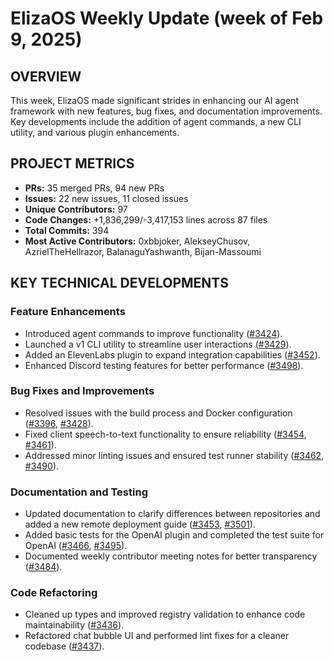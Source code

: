 # ElizaOS Weekly Update (week of Feb 9, 2025)

## OVERVIEW

This week, ElizaOS made significant strides in enhancing our AI agent framework with new features, bug fixes, and documentation improvements. Key developments include the addition of agent commands, a new CLI utility, and various plugin enhancements.

## PROJECT METRICS

- **PRs:** 35 merged PRs, 94 new PRs
- **Issues:** 22 new issues, 11 closed issues
- **Unique Contributors:** 97
- **Code Changes:** +1,836,299/-3,417,153 lines across 87 files
- **Total Commits:** 394
- **Most Active Contributors:** 0xbbjoker, AlekseyChusov, AzrielTheHellrazor, BalanaguYashwanth, Bijan-Massoumi

## KEY TECHNICAL DEVELOPMENTS

### Feature Enhancements

- Introduced agent commands to improve functionality ([#3424](https://github.com/elizaos/eliza/pull/3424)).
- Launched a v1 CLI utility to streamline user interactions ([#3429](https://github.com/elizaos/eliza/pull/3429)).
- Added an ElevenLabs plugin to expand integration capabilities ([#3452](https://github.com/elizaos/eliza/pull/3452)).
- Enhanced Discord testing features for better performance ([#3498](https://github.com/elizaos/eliza/pull/3498)).

### Bug Fixes and Improvements

- Resolved issues with the build process and Docker configuration ([#3396](https://github.com/elizaos/eliza/pull/3396), [#3428](https://github.com/elizaos/eliza/pull/3428)).
- Fixed client speech-to-text functionality to ensure reliability ([#3454](https://github.com/elizaos/eliza/pull/3454), [#3461](https://github.com/elizaos/eliza/pull/3461)).
- Addressed minor linting issues and ensured test runner stability ([#3462](https://github.com/elizaos/eliza/pull/3462), [#3490](https://github.com/elizaos/eliza/pull/3490)).

### Documentation and Testing

- Updated documentation to clarify differences between repositories and added a new remote deployment guide ([#3453](https://github.com/elizaos/eliza/pull/3453), [#3501](https://github.com/elizaos/eliza/pull/3501)).
- Added basic tests for the OpenAI plugin and completed the test suite for OpenAI ([#3466](https://github.com/elizaos/eliza/pull/3466), [#3495](https://github.com/elizaos/eliza/pull/3495)).
- Documented weekly contributor meeting notes for better transparency ([#3484](https://github.com/elizaos/eliza/pull/3484)).

### Code Refactoring

- Cleaned up types and improved registry validation to enhance code maintainability ([#3436](https://github.com/elizaos/eliza/pull/3436)).
- Refactored chat bubble UI and performed lint fixes for a cleaner codebase ([#3437](https://github.com/elizaos/eliza/pull/3437)).
